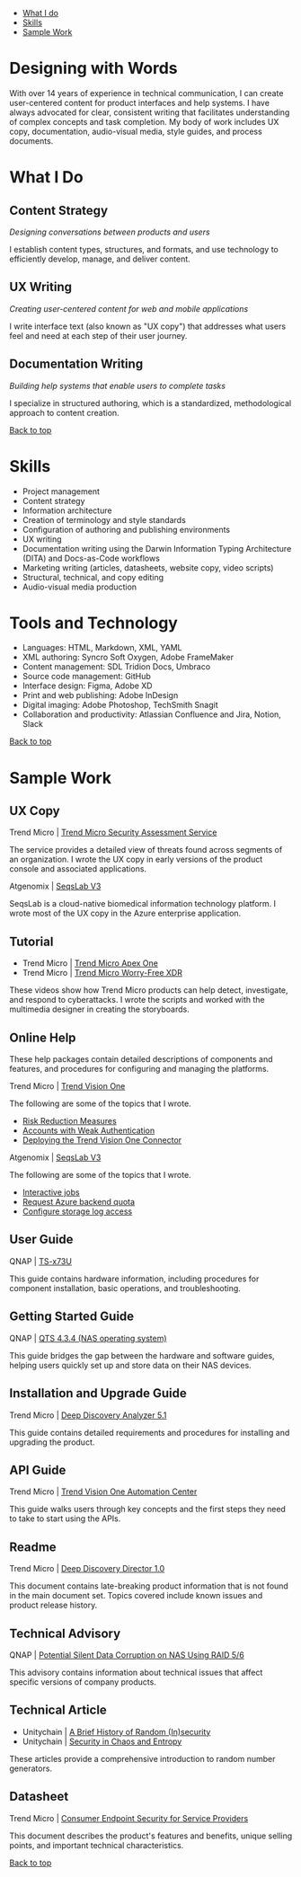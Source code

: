 - [What I do](#what-i-do)
- [Skills](#skills)
- [Sample Work](#sample-work)

# Designing with Words

With over 14 years of experience in technical communication, I can create user-centered content for product interfaces and help systems. I have always advocated for clear, consistent writing that facilitates understanding of complex concepts and task completion. My body of work includes UX copy, documentation, audio-visual media, style guides, and process documents.

# What I Do

## Content Strategy

_Designing conversations between products and users_

I establish content types, structures, and formats, and use technology to efficiently develop, manage, and deliver content.

## UX Writing

_Creating user-centered content for web and mobile applications_

I write interface text (also known as "UX copy") that addresses what users feel and need at each step of their user journey.

## Documentation Writing

_Building help systems that enable users to complete tasks_

I specialize in structured authoring, which is a standardized, methodological approach to content creation.

[Back to top](#designing-with-words)

# Skills

- Project management
- Content strategy
- Information architecture
- Creation of terminology and style standards
- Configuration of authoring and publishing environments
- UX writing
- Documentation writing using the Darwin Information Typing Architecture (DITA) and Docs-as-Code workflows
- Marketing writing (articles, datasheets, website copy, video scripts)
- Structural, technical, and copy editing
- Audio-visual media production

# Tools and Technology

- Languages: HTML, Markdown, XML, YAML
- XML authoring: Syncro Soft Oxygen, Adobe FrameMaker
- Content management: SDL Tridion Docs, Umbraco
- Source code management: GitHub
- Interface design: Figma, Adobe XD
- Print and web publishing: Adobe InDesign
- Digital imaging: Adobe Photoshop, TechSmith Snagit
- Collaboration and productivity: Atlassian Confluence and Jira, Notion, Slack

[Back to top](#designing-with-words)

# Sample Work

## UX Copy

Trend Micro | [Trend Micro Security Assessment Service](https://resources.trendmicro.com/security-assessment-service-us.html)  

The service provides a detailed view of threats found across segments of an organization. I wrote the UX copy in early versions of the product console and associated applications.   

Atgenomix | [SeqsLab V3](https://azuremarketplace.microsoft.com/en-us/marketplace/apps/atgenomix.seqslab-v3-azapp)

SeqsLab is a cloud-native biomedical information technology platform. I wrote most of the UX copy in the Azure enterprise application.  

## Tutorial

- Trend Micro | [Trend Micro Apex One](https://www.youtube.com/watch?v=DLiZcT7HzjU)  
- Trend Micro | [Trend Micro Worry-Free XDR](https://www.youtube.com/watch?v=4QEUy3pzZOU)  

These videos show how Trend Micro products can help detect, investigate, and respond to cyberattacks. I wrote the scripts and worked with the multimedia designer in creating the storyboards.

## Online Help 

These help packages contain detailed descriptions of components and features, and procedures for configuring and managing the platforms.

Trend Micro | [Trend Vision One](https://docs.trendmicro.com/en-us/enterprise/trend-micro-xdr-help/Home)

The following are some of the topics that I wrote.
- [Risk Reduction Measures](https://web.archive.org/web/20230310011607/https://docs.trendmicro.com/en-us/enterprise/trend-micro-vision-one/security-posture-gro/identity-and-risk-in/risk-insights/cloud-app-risk-index/riskreductionmeasure.aspx)
- [Accounts with Weak Authentication](https://web.archive.org/web/20230317022609/https://docs.trendmicro.com/en-us/enterprise/trend-vision-one-olh/security-posture-gro/executivedashboard/exposureoverview/accountsweakauthenti.aspx)
- [Deploying the Trend Vision One Connector](https://web.archive.org/web/20230317030954/https://docs.trendmicro.com/en-us/enterprise/trend-vision-one/common-apps/third-party-integrat/azuresentinel-connec/azuresentinel-connec_002.aspx)

Atgenomix | [SeqsLab V3](https://docs.atgenomix.com/home.html)

The following are some of the topics that I wrote.
- [Interactive jobs](https://web.archive.org/web/20230814114953/https://docs.atgenomix.com/tutorials/jobs_interactive.html)
- [Request Azure backend quota](https://web.archive.org/web/20230704012614/https://docs.atgenomix.com/tutorials/request-quota.html)
- [Configure storage log access](https://web.archive.org/web/20230630064855/https://docs.atgenomix.com/tutorials/configure-log-access.html)

## User Guide

QNAP | [TS-x73U](https://github.com/jillian-maroket/profile/blob/40ae0e605d7083d0c300471e01aa453f03b16cbd/docs/TS-x73U-UG-06-en.pdf)

This guide contains hardware information, including procedures for component installation, basic operations, and troubleshooting.

## Getting Started Guide

QNAP | [QTS 4.3.4 (NAS operating system)](https://github.com/jillian-maroket/profile/blob/40ae0e605d7083d0c300471e01aa453f03b16cbd/docs/QTS4.3.4_GSG_en.pdf)

This guide bridges the gap between the hardware and software guides, helping users quickly set up and store data on their NAS devices.

## Installation and Upgrade Guide

Trend Micro | [Deep Discovery Analyzer 5.1](https://github.com/jillian-maroket/profile/blob/40ae0e605d7083d0c300471e01aa453f03b16cbd/docs/ddan_5.1_iug.pdf)

This guide contains detailed requirements and procedures for installing and upgrading the product.

## API Guide

Trend Micro | [Trend Vision One Automation Center](https://automation.trendmicro.com/xdr/Guides/Getting-Started)

This guide walks users through key concepts and the first steps they need to take to start using the APIs.

## Readme

Trend Micro | [Deep Discovery Director 1.0](https://github.com/jillian-maroket/profile/blob/40ae0e605d7083d0c300471e01aa453f03b16cbd/docs/ddd_1.0_readme.txt)

This document contains late-breaking product information that is not found in the main document set. Topics covered include known issues and product release history.

## Technical Advisory

QNAP | [Potential Silent Data Corruption on NAS Using RAID 5/6](https://www.qnap.com/en/technical-advisory/tec-201707-01)

This advisory contains information about technical issues that affect specific versions of company products.

## Technical Article

- Unitychain | [A Brief History of Random (In)security](https://www.unitychain.io/blog/a-brief-history-of-random-insecurity/)
- Unitychain | [Security in Chaos and Entropy](https://www.unitychain.io/blog/true-random-number-generators/)

These articles provide a comprehensive introduction to random number generators.

## Datasheet

Trend Micro | [Consumer Endpoint Security for Service Providers](https://github.com/jillian-maroket/profile/blob/a9c1f0f3e7eff95d34860c70a27ddb616048d15d/docs/xsp-consumer-endpoint-security-datasheet-en.pdf)

This document describes the product's features and benefits, unique selling points, and important technical characteristics.

[Back to top](#designing-with-words)
